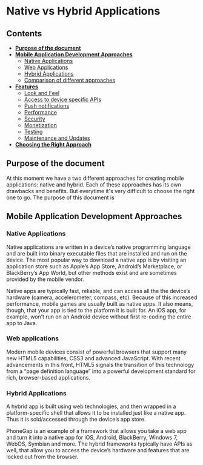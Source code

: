 # Native vs Hybrid Applications

## Contents

* **[Purpose of the document](#purpose)**
* **[Mobile Application Development Approaches](#approaches)**
	* [Native Applications](#native)
	* [Web Applications](#webapps)
	* [Hybrid Applications](#hybrid)
	* [Comparison of different approaches](#comparison)
* **[Features](#features)**
	* [Look and Feel](#looknfeel)
	* [Access to device specific APIs](#apis)
	* [Push notifications](#push-notifications)
	* [Performance](#performance)
	* [Security](#security)
	* [Monetization](#monetization)
	* [Testing](#testing)
	* [Maintenance and Updates](#updates)
* **[Choosing the Right Approach](#right-approach)**
  
## <a id=purpose></a> Purpose of the document 

At this moment we have a two different approaches for creating mobile applications: native and hybrid. Each of these approaches has its own drawbacks and benefits. But everytime it's very difficult to choose the right one to go. The purpose of this document is 
  

## <a id=approaches></a> Mobile Application Development Approaches 

### <a id=native></a> Native Applications

Native applications are written in a device’s native programming language and are built into binary executable files that are installed and run on the device. The most popular way to download a native app is by visiting an application store such as Apple’s App Store, Android’s Marketplace, or BlackBerry’s App World, but other methods exist and are sometimes provided by the mobile vendor.

Native apps are typically fast, reliable, and can access all the the device’s hardware (camera, accelerometer, compass, etc). Because of this increased performance, mobile games are usually built as native apps. It also means, though, that your app is tied to the platform it is built for. An iOS app, for example, won’t run on an Android device without first re-coding the entire app to Java.

### Web applications

Modern mobile devices consist of powerful browsers that support many new HTML5 capabilities, CSS3 and advanced JavaScript. With recent advancements in this front, HTML5 signals the transition of this technology from a “page definition language” into a powerful development standard for rich, browser-based applications.



### <a id=hybrid></a> Hybrid Applications

A hybrid app is built using web technologies, and then wrapped in a platform-specific shell that allows it to be installed just like a native app. Thus it is sold/accessed through the device’s app store.

PhoneGap is an example of a framework that allows you take a web app and turn it into a native app for iOS, Android, BlackBerry, Windows 7, WebOS, Symbian and more. The hybrid frameworks typically have APIs as well, that allow you to access the device’s hardware and features that are locked out from the browser.



